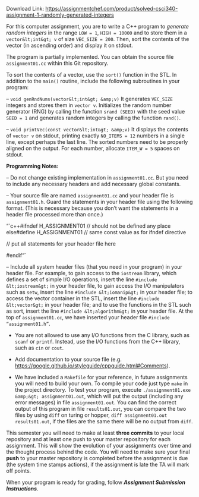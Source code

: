 Download Link: https://assignmentchef.com/product/solved-csci340-assignment-1-randomly-generated-integers
<br>



For this computer assignment, you are to write a C++ program to *generate random integers* in the range `LOW = 1`, `HIGH = 10000` and to store them in a `vector&lt;int&gt; v` of size `VEC_SIZE = 200`. Then, sort the contents of the vector (in ascending order) and display it on stdout.

The program is partially implemented. You can obtain the source file `assignment01.cc` within this Git repository.

To sort the contents of a vector, use the `sort()` function in the STL. In addition to the `main()` routine, include the following subroutines in your program:

– `void genRndNums(vector&lt;int&gt; &amp;v)` It generates `VEC_SIZE` integers and stores them in `vector v`. Initializes the random number generator (RNG) by calling the function `srand (SEED)` with the seed value `SEED = 1` and generates random integers by calling the function `rand()`.

– `void printVec(const vector&lt;int&gt; &amp;v)` It displays the contents of `vector v` on stdout, printing exactly `NO_ITEMS = 12` numbers in a single line, except perhaps the last line. The sorted numbers need to be properly aligned on the output. For each number, allocate `ITEM_W = 5` spaces on stdout.

**Programming Notes:**

– Do not change existing implementation in `assignment01.cc`. But you need to include any necessary headers and add necessary global constants.

– Your source file are named `assignment01.cc` and your header file is `assignment01.h`. Guard the statements in your header file using the following format. (This is necessary because you don’t want the statements in a header file processed more than once.)

“`c++#ifndef H_ASSIGNMENT01 // should not be defined any place else#define H_ASSIGNMENT01 // same const value as for ifndef directive

// put all statements for your header file here

#endif“`

– Include all system header files (that you need in your program) in your header file. For example, to gain access to the `iostream` library, which defines a set of simple I/O operations, insert the line `#include &lt;iostream&gt;` in your header file, to gain access the I/O manipulators such as `setw`, insert the line `#include &lt;iomanip&gt;` in your header file; to access the vector container in the STL, insert the line `#include &lt;vector&gt;` in your header file; and to use the functions in the STL such as sort, insert the line `#include &lt;algorithm&gt;` in your header file. At the top of `assignment01.cc`, we have inserted your header file `#include “assignment01.h”`.

* You are not allowed to use any I/O functions from the C library, such as `scanf` or `printf`. Instead, use the I/O functions from the C++ library, such as `cin` or `cout`.

* Add documentation to your source file (e.g. https://google.github.io/styleguide/cppguide.html#Comments).

* We have included a `Makefile` for your reference, in future assignments you will need to build your own. To compile your code just type `make` in the project directory. To test your program, execute `./assignment01.exe &amp;&gt; assignment01.out`, which will put the output (including any error messages) in file `assignment01.out`. You can find the correct output of this program in file `results01.out`, you can compare the two files by using `diff` on turing or hopper, `diff assignment01.out results01.out`, if the files are the same there will be no output from `diff`.

This semester you will need to make at least **three commits** to your local repository and at least one push to your master repository for each assignment. This will show the evolution of your assignments over time and the thought process behind the code. You will need to make sure your final **push** to your master repository is completed before the assignment is due (the system time stamps actions), if the assignment is late the TA will mark off points.

When your program is ready for grading, follow _**Assignment Submission Instructions**_.



